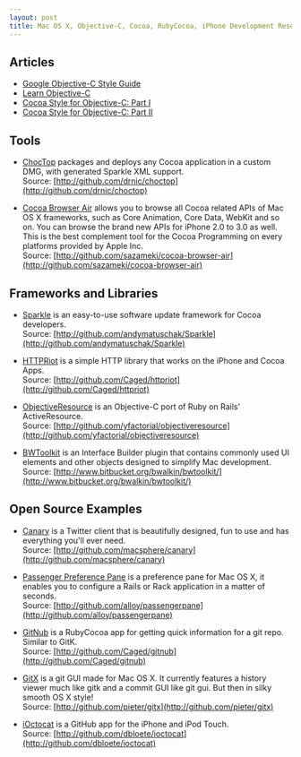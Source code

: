 ```yaml
---
layout: post
title: Mac OS X, Objective-C, Cocoa, RubyCocoa, iPhone Development Resources
---
```


## Articles

* [Google Objective-C Style Guide](http://google-styleguide.googlecode.com/svn/trunk/objcguide.xml)
* [Learn Objective-C](http://cocoadevcentral.com/d/learn_objectivec/)
* [Cocoa Style for Objective-C: Part I](http://cocoadevcentral.com/articles/000082.php)
* [Cocoa Style for Objective-C: Part II](http://cocoadevcentral.com/articles/000083.php)

## Tools

* [ChocTop](http://drnic.github.com/choctop/) packages and deploys any Cocoa application in a custom DMG, with generated Sparkle XML support.  
Source: [http://github.com/drnic/choctop](http://github.com/drnic/choctop)

* [Cocoa Browser Air](http://numata.designed.jp/en/programming/cocoa-browser-air.html) allows you to browse all Cocoa related APIs of Mac OS X frameworks, such as Core Animation, Core Data, WebKit and so on. You can browse the brand new APIs for iPhone 2.0 to 3.0 as well. This is the best complement tool for the Cocoa Programming on every platforms provided by Apple Inc.  
Source: [http://github.com/sazameki/cocoa-browser-air](http://github.com/sazameki/cocoa-browser-air)

## Frameworks and Libraries

* [Sparkle](http://sparkle.andymatuschak.org/) is an easy-to-use software update framework for Cocoa developers.  
Source: [http://github.com/andymatuschak/Sparkle](http://github.com/andymatuschak/Sparkle)

* [HTTPRiot](http://labratrevenge.com/httpriot/) is a simple HTTP library that works on the iPhone and Cocoa Apps.  
Source: [http://github.com/Caged/httpriot](http://github.com/Caged/httpriot)

* [ObjectiveResource](http://iphoneonrails.com/) is an Objective-C port of Ruby on Rails' ActiveResource.  
Source: [http://github.com/yfactorial/objectiveresource](http://github.com/yfactorial/objectiveresource)

* [BWToolkit](http://brandonwalkin.com/bwtoolkit/) is an Interface Builder plugin that contains commonly used UI elements and other objects designed to simplify Mac development.  
Source: [http://www.bitbucket.org/bwalkin/bwtoolkit/](http://www.bitbucket.org/bwalkin/bwtoolkit/)

## Open Source Examples

* [Canary](http://www.canaryapp.com/) is a Twitter client that is beautifully designed, fun to use and has everything you'll ever need.  
Source: [http://github.com/macsphere/canary](http://github.com/macsphere/canary)

* [Passenger Preference Pane](http://www.fngtps.com/passenger-preference-pane) is a preference pane for Mac OS X, it enables you to configure a Rails or Rack application in a matter of seconds.  
Source: [http://github.com/alloy/passengerpane](http://github.com/alloy/passengerpane)

* [GitNub](http://wiki.github.com/Caged/gitnub) is a RubyCocoa app for getting quick information for a git repo. Similar to GitK.  
Source: [http://github.com/Caged/gitnub](http://github.com/Caged/gitnub)

* [GitX](http://gitx.frim.nl/) is a git GUI made for Mac OS X. It currently features a history viewer much like gitk and a commit GUI like git gui. But then in silky smooth OS X style!  
Source: [http://github.com/pieter/gitx](http://github.com/pieter/gitx)

* [iOctocat](http://dbloete.github.com/ioctocat/) is a GitHub app for the iPhone and iPod Touch.  
Source: [http://github.com/dbloete/ioctocat](http://github.com/dbloete/ioctocat)
